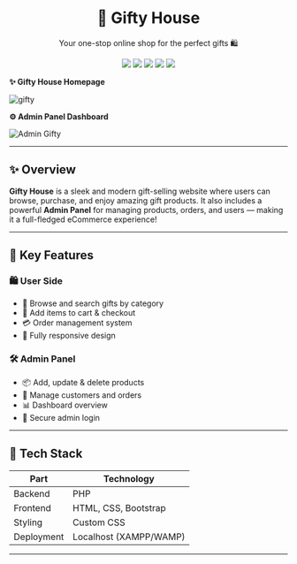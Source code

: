 <h1 align="center">🎁 Gifty House</h1>
<p align="center">Your one-stop online shop for the perfect gifts 🛍️</p>

<p align="center">
  <img src="https://img.shields.io/badge/Language-PHP-blue?style=flat-square" />
  <img src="https://img.shields.io/badge/HTML-%3C%2F%3E-orange?style=flat-square" />
  <img src="https://img.shields.io/badge/CSS-%23-blueviolet?style=flat-square" />
  <img src="https://img.shields.io/badge/JavaScript-ES6-yellow?style=flat-square" />
  <img src="https://img.shields.io/badge/Bootstrap-Framework-purple?style=flat-square" />
</p>



**✨ Gifty House Homepage**


![gifty](https://github.com/user-attachments/assets/6301c217-c94c-4249-88ad-095e44bd5190)


**⚙️ Admin Panel Dashboard**

![Admin Gifty](https://github.com/user-attachments/assets/d5acc41d-2e6e-472d-bce3-9d0ed5d89c10)

---

## ✨ Overview

**Gifty House** is a sleek and modern gift-selling website where users can browse, purchase, and enjoy amazing gift products. It also includes a powerful **Admin Panel** for managing products, orders, and users — making it a full-fledged eCommerce experience!

---

## 🌟 Key Features

### 🛍️ User Side
- 🎁 Browse and search gifts by category
- 🧺 Add items to cart & checkout
- 💳 Order management system
- 📱 Fully responsive design

### 🛠️ Admin Panel
- 📦 Add, update & delete products
- 👥 Manage customers and orders
- 📊 Dashboard overview
- 🔐 Secure admin login

---

## 🧰 Tech Stack

| Part        | Technology             |
|-------------|------------------------|
| Backend     | PHP                    |
| Frontend    | HTML, CSS,  Bootstrap  |
| Styling     | Custom CSS             |
| Deployment  | Localhost (XAMPP/WAMP) |

---





